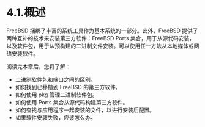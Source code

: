 # 4.1.概述

FreeBSD 捆绑了丰富的系统工具作为基本系统的一部分。此外，FreeBSD 提供了两种互补的技术来安装第三方软件：FreeBSD Ports 集合，用于从源代码安装，以及软件包，用于从预构建的二进制文件安装。可以使用任一方法从本地媒体或网络安装软件。

阅读完本章后，您将了解：

- 二进制软件包和端口之间的区别。
- 如何找到已移植到 FreeBSD 的第三方软件。
- 如何使用 pkg 管理二进制软件包。
- 如何使用 Ports 集合从源代码构建第三方软件。
- 如何查找与应用程序一起安装的文件，以进行安装后配置。
- 如果软件安装失败，应该怎么办。
